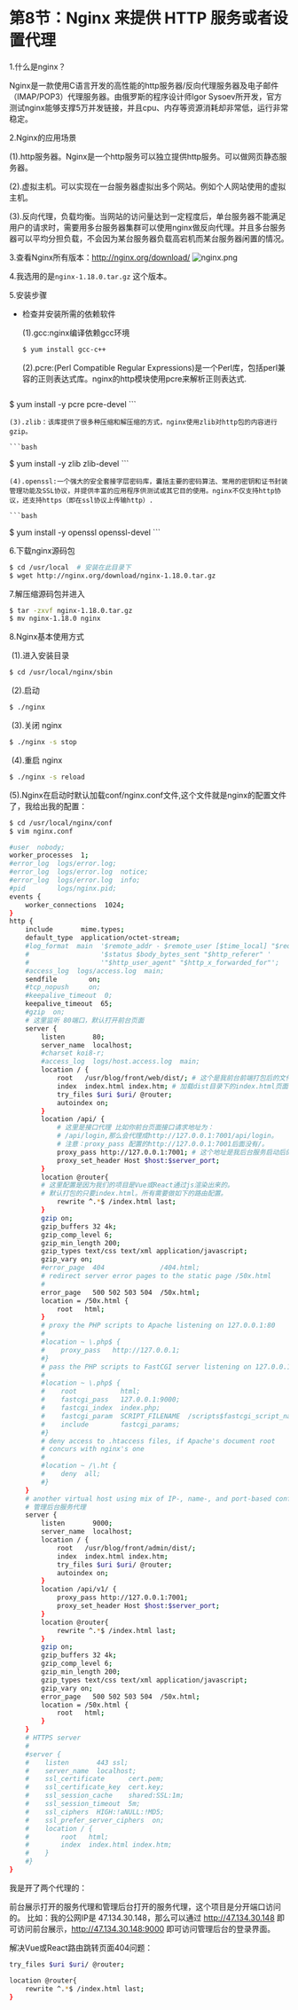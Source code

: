 # 第8节：Nginx 来提供 HTTP 服务或者设置代理

1.什么是nginx？

Nginx是一款使用C语言开发的高性能的http服务器/反向代理服务器及电子邮件（IMAP/POP3）代理服务器。由俄罗斯的程序设计师Igor Sysoev所开发，官方测试nginx能够支撑5万并发链接，并且cpu、内存等资源消耗却非常低，运行非常稳定。

2.Nginx的应用场景

(1).http服务器。Nginx是一个http服务可以独立提供http服务。可以做网页静态服务器。

(2).虚拟主机。可以实现在一台服务器虚拟出多个网站。例如个人网站使用的虚拟主机。

(3).反向代理，负载均衡。当网站的访问量达到一定程度后，单台服务器不能满足用户的请求时，需要用多台服务器集群可以使用nginx做反向代理。并且多台服务器可以平均分担负载，不会因为某台服务器负载高宕机而某台服务器闲置的情况。

3.查看Nginx所有版本：http://nginx.org/download/
![nginx.png](http://www.nevergiveupt.top/nginx.png)



4.我选用的是`nginx-1.18.0.tar.gz` 这个版本。

5.安装步骤

+ 检查并安装所需的依赖软件

    (1).gcc:nginx编译依赖gcc环境

    ```bash
    $ yum install gcc-c++
    ```

    (2).pcre:(Perl Compatible Regular Expressions)是一个Perl库，包括perl兼容的正则表达式库。nginx的http模块使用pcre来解析正则表达式.

    ```bash
$ yum install -y pcre pcre-devel
    ```
    
    (3).zlib：该库提供了很多种压缩和解压缩的方式，nginx使用zlib对http包的内容进行gzip。

    ```bash
$ yum install -y zlib zlib-devel
    ```
    
    (4).openssl:一个强大的安全套接字层密码库，囊括主要的密码算法、常用的密钥和证书封装管理功能及SSL协议，并提供丰富的应用程序供测试或其它目的使用。nginx不仅支持http协议，还支持https（即在ssl协议上传输http）.

    ```bash
$ yum install -y openssl openssl-devel
    ```

6.下载nginx源码包

```bash
$ cd /usr/local  # 安装在此目录下
$ wget http://nginx.org/download/nginx-1.18.0.tar.gz
```

7.解压缩源码包并进入

```bash
$ tar -zxvf nginx-1.18.0.tar.gz
$ mv nginx-1.18.0 nginx
```

8.Nginx基本使用方式

​	(1).进入安装目录

```bash
$ cd /usr/local/nginx/sbin
```

​	(2).启动

```bash
$ ./nginx
```

​	(3).关闭 nginx

```bash
$ ./nginx -s stop
```

​	(4).重启 nginx

```bash
$ ./nginx -s reload
```

​	(5).Nginx在启动时默认加载conf/nginx.conf文件,这个文件就是nginx的配置文件了，我给出我的配置：

```bash
$ cd /usr/local/nginx/conf
$ vim nginx.conf
```

```bash
#user  nobody;
worker_processes  1;
#error_log  logs/error.log;
#error_log  logs/error.log  notice;
#error_log  logs/error.log  info;
#pid        logs/nginx.pid;
events {
    worker_connections  1024;
}
http {
    include       mime.types;
    default_type  application/octet-stream;
    #log_format  main  '$remote_addr - $remote_user [$time_local] "$request" '
    #                  '$status $body_bytes_sent "$http_referer" '
    #                  '"$http_user_agent" "$http_x_forwarded_for"';
    #access_log  logs/access.log  main;
    sendfile        on;
    #tcp_nopush     on;
    #keepalive_timeout  0;
    keepalive_timeout  65;
    #gzip  on;
    # 这里监听 80端口，默认打开前台页面
    server {
        listen       80;
        server_name  localhost;
        #charset koi8-r;
        #access_log  logs/host.access.log  main;
        location / {
            root   /usr/blog/front/web/dist/; # 这个是我前台前端打包后的文件放置的位置，根据自己的修改。
            index  index.html index.htm; # 加载dist目录下的index.html页面
            try_files $uri $uri/ @router;
            autoindex on;
        }
        location /api/ { 
            # 这里是接口代理 比如你前台页面接口请求地址为：
            # /api/login,那么会代理成http://127.0.0.1:7001/api/login。
            # 注意：proxy_pass 配置的http://127.0.0.1:7001后面没有/。
            proxy_pass http://127.0.0.1:7001; # 这个地址是我后台服务启动后的地址
            proxy_set_header Host $host:$server_port;
        }
        location @router{
        # 这里配置是因为我们的项目是Vue或React通过js渲染出来的。
        # 默认打包的只要index.html。所有需要做如下的路由配置。
            rewrite ^.*$ /index.html last;
        }
        gzip on;
        gzip_buffers 32 4k;
        gzip_comp_level 6;
        gzip_min_length 200;
        gzip_types text/css text/xml application/javascript;
        gzip_vary on;
        #error_page  404              /404.html;
        # redirect server error pages to the static page /50x.html
        #
        error_page   500 502 503 504  /50x.html;
        location = /50x.html {
            root   html;
        }
        # proxy the PHP scripts to Apache listening on 127.0.0.1:80
        #
        #location ~ \.php$ {
        #    proxy_pass   http://127.0.0.1;
        #}
        # pass the PHP scripts to FastCGI server listening on 127.0.0.1:9000
        #
        #location ~ \.php$ {
        #    root           html;
        #    fastcgi_pass   127.0.0.1:9000;
        #    fastcgi_index  index.php;
        #    fastcgi_param  SCRIPT_FILENAME  /scripts$fastcgi_script_name;
        #    include        fastcgi_params;
        #}
        # deny access to .htaccess files, if Apache's document root
        # concurs with nginx's one
        #
        #location ~ /\.ht {
        #    deny  all;
        #}
    }
    # another virtual host using mix of IP-, name-, and port-based configuration
    # 管理后台服务代理
    server {
        listen       9000;
        server_name  localhost;
        location / {
            root   /usr/blog/front/admin/dist/;
            index  index.html index.htm;
            try_files $uri $uri/ @router;
            autoindex on;
        }
        location /api/v1/ {
            proxy_pass http://127.0.0.1:7001;
            proxy_set_header Host $host:$server_port;
        } 
        location @router{
            rewrite ^.*$ /index.html last;
        }
        gzip on;
        gzip_buffers 32 4k;
        gzip_comp_level 6;
        gzip_min_length 200;
        gzip_types text/css text/xml application/javascript;
        gzip_vary on;
        error_page   500 502 503 504  /50x.html;
        location = /50x.html {
            root   html;
        }
    }
    # HTTPS server
    #
    #server {
    #    listen       443 ssl;
    #    server_name  localhost;
    #    ssl_certificate      cert.pem;
    #    ssl_certificate_key  cert.key;
    #    ssl_session_cache    shared:SSL:1m;
    #    ssl_session_timeout  5m;
    #    ssl_ciphers  HIGH:!aNULL:!MD5;
    #    ssl_prefer_server_ciphers  on;
    #    location / {
    #        root   html;
    #        index  index.html index.htm;
    #    }
    #}
}
```

我是开了两个代理的：

前台展示打开的服务代理和管理后台打开的服务代理，这个项目是分开端口访问的。 比如：我的公网IP是 47.134.30.148，那么可以通过 http://47.134.30.148 即可访问前台展示，http://47.134.30.148:9000 即可访问管理后台的登录界面。



解决Vue或React路由跳转页面404问题：

```bash
try_files $uri $uri/ @router;

location @router{
    rewrite ^.*$ /index.html last;
}
```


